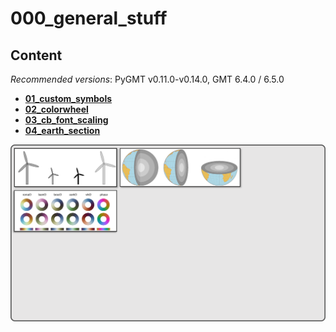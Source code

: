 # 000_general_stuff

## Content

_Recommended versions_: PyGMT v0.11.0-v0.14.0, GMT 6.4.0 / 6.5.0

- **[01_custom_symbols](https://github.com/yvonnefroehlich/gmt-pygmt-plotting/tree/main/000_general_stuff/01_custom_symbols)**
- **[02_colorwheel](https://github.com/yvonnefroehlich/gmt-pygmt-plotting/tree/main/000_general_stuff/02_colorwheel)**
- **[03_cb_font_scaling](https://github.com/yvonnefroehlich/gmt-pygmt-plotting/tree/main/000_general_stuff/03_cb_font_scaling)**
- **[04_earth_section](https://github.com/yvonnefroehlich/gmt-pygmt-plotting/tree/main/000_general_stuff/04_earth_section)**

![](https://github.com/yvonnefroehlich/gmt-pygmt-plotting/raw/main/_images/github_maps_readme_000general.png)
